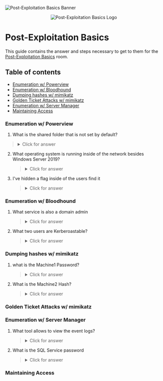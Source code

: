 ![Post-Exploitation Basics Banner](https://tryhackme.com/img/banners/default_tryhackme.png)

<p align="center">
   <img src="https://github.com/Kevinovitz/TryHackMe_Writeups/blob/main/postexploit/Post_Exploitation_Basics_Cover.png" alt="Post-Exploitation Basics Logo">
</p>

# Post-Exploitation Basics

This guide contains the answer and steps necessary to get to them for the [Post-Exploitation Basics](https://tryhackme.com/room/postexploit) room.

## Table of contents

- [Enumeration w/ Powerview](#enumeration-w-powerview)
- [Enumeration w/ Bloodhound](#enumeration-w-bloodhound)
- [Dumping hashes w/ mimikatz](#dumping-hashes-w-mimikatz)
- [Golden Ticket Attacks w/ mimikatz](#golden-ticket-attacks-w-mimikatz)
- [Enumeration w/ Server Manager](#enumeration-w-server-manager)
- [Maintaining Access ](#maintaining-access)

### Enumeration w/ Powerview

1.  What is the shared folder that is not set by default?



   ><details><summary>Click for answer</summary></details>

2. What operating system is running inside of the network besides Windows Server 2019?



   ><details><summary>Click for answer</summary></details>

3. I've hidden a flag inside of the users find it



   ><details><summary>Click for answer</summary></details>

### Enumeration w/ Bloodhound

1. What service is also a domain admin



   ><details><summary>Click for answer</summary></details>

2. What two users are Kerberoastable?



   ><details><summary>Click for answer</summary></details>

### Dumping hashes w/ mimikatz

1. what is the Machine1 Password?



   ><details><summary>Click for answer</summary></details>

2. What is the Machine2 Hash?



   ><details><summary>Click for answer</summary></details>

### Golden Ticket Attacks w/ mimikatz




### Enumeration w/ Server Manager

1. What tool allows to view the event logs?



   ><details><summary>Click for answer</summary></details>

2. What is the SQL Service password



   ><details><summary>Click for answer</summary></details>

### Maintaining Access 
